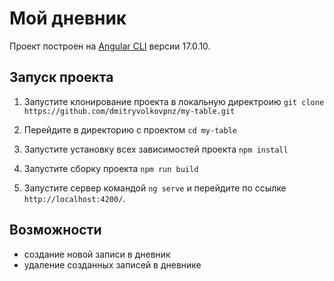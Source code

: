 # Мой дневник

Проект построен на  [Angular CLI](https://github.com/angular/angular-cli) версии 17.0.10.

## Запуск проекта

1. Запустите клонирование проекта в локальную директроию
`git clone https://github.com/dmitryvolkovpnz/my-table.git`

2. Перейдите в директорию с проектом
`cd my-table`

3. Запустите установку всех зависимостей проекта
`npm install`

4. Запустите сборку проекта
`npm run build`

5. Запустите сервер командой `ng serve` и перейдите по ссылке `http://localhost:4200/`.

## Возможности

- создание новой записи в дневник
- удаление созданных записей в дневнике
